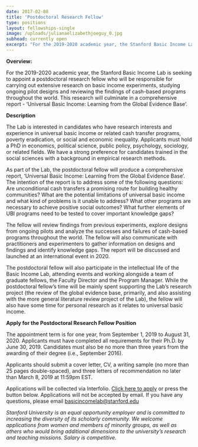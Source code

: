 ```yaml
---
date: 2017-02-08
title: 'Postdoctoral Research Fellow'
type: positions
layout: fellowships-single
image: /uploads/julianaelizabethjoeguy_0.jpg
subhead: currently open
excerpt: "For the 2019-2020 academic year, the Stanford Basic Income Lab is seeking to appoint a postdoctoral research fellow who will be responsible for carrying out extensive research on basic income experiments, studying ongoing pilot designs and reviewing the findings of cash-based programs throughout the world. This research will culminate in a comprehensive report - ‘Universal Basic Income: Learning from the Global Evidence Base’."
---
```

**Overview:**

For the 2019-2020 academic year, the Stanford Basic Income Lab is seeking to appoint a postdoctoral research fellow who will be responsible for carrying out extensive research on basic income experiments, studying ongoing pilot designs and reviewing the findings of cash-based programs throughout the world. This research will culminate in a comprehensive report - ‘Universal Basic Income: Learning from the Global Evidence Base’.

**Description**

The Lab is interested in candidates who have research interests and experience in universal basic income or related cash transfer programs, poverty eradication, or social and economic inequality. Applicants must hold a PhD in economics, political science, public policy, psychology, sociology, or related fields. We have a strong preference for candidates trained in the social sciences with a background in empirical research methods.

As part of the Lab, the postdoctoral fellow will produce a comprehensive report, ‘Universal Basic Income: Learning from the Global Evidence Base’. The intention of the report is to address some of the following questions: Are unconditional cash transfers a promising route for building healthy communities? What are the potential limitations of universal basic income and what kind of problems is it unable to address? What other programs are necessary to achieve positive social outcomes? What further elements of UBI programs need to be tested to cover important knowledge gaps?

The fellow will review findings from previous experiments, explore designs from ongoing pilots and analyze the successes and failures of cash-based programs throughout the world. The fellow will also communicate with practitioners and experimenters to gather information on designs and findings and identify knowledge gaps. The report will be discussed and launched at an international event in 2020.

The postdoctoral fellow will also participate in the intellectual life of the Basic Income Lab, attending events and working alongside a team of graduate fellows, the Faculty Director and the Program Manager. While the postdoctoral fellow’s time will be mainly spent supporting the Lab’s research project (the review of the global evidence base, primarily, and also assisting with the more general literature review project of the Lab), the fellow will also have some time for personal research as it relates to universal basic income.

**Apply for the Postdoctoral Research Fellow Position**

The appointment term is for one year, from September 1, 2019 to August 31, 2020. Applicants must have completed all requirements for their Ph.D. by June 30, 2019. Candidates must also be no more than three years from the awarding of their degree (i.e., September 2016).

Applicants should submit a cover letter, CV, a writing sample (no more than 25 pages double-spaced), and three letters of recommendation no later than March 8, 2019 at 11:59pm EST.

Applications will be collected via Interfolio. <a href="https://apply.interfolio.com/59961" target="_blank">Click here to apply</a> or press the button below. Applications will not be accepted by email. If you have any questions, please email <a href="mailto:basicincomelab@stanford.edu">basicincomelab@stanford.edu</a>

_Stanford University is an equal opportunity employer and is committed to increasing the diversity of its scholarly community. We welcome applications from women and members of minority groups, as well as others who would bring additional dimensions to the university’s research and teaching missions. Salary is competitive._


